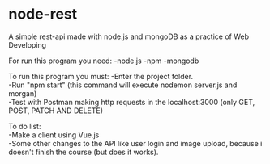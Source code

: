 # node-rest
A simple rest-api made with node.js and mongoDB as a practice of Web Developing

For run this program you need:
-node.js
-npm
-mongodb

To run this program you must:
-Enter the project folder.                                                                                                     
-Run "npm start" (this command will execute nodemon server.js and morgan)                                                              
-Test with Postman making http requests in the localhost:3000 (only GET, POST, PATCH AND DELETE)

To do list:                                                                                    
-Make a client using Vue.js                                                                       
-Some other changes to the API like user login and image upload, because i doesn't finish the course (but does it works).
